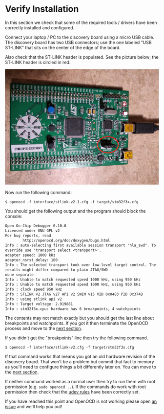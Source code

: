 # Verify Installation

In this section we check that some of the required tools / drivers have been
correctly installed and configured.

Connect your laptop / PC to the discovery board using a micro USB cable. The
discovery board has two USB connectors; use the one labeled "USB ST-LINK" that
sits on the center of the edge of the board.

Also check that the ST-LINK header is populated. See the picture below; the
ST-LINK header is circled in red.

<p align="center">
<img title="Connected discovery board" src="../../assets/verify.jpeg">
</p>

Now run the following command:

``` console
$ openocd -f interface/stlink-v2-1.cfg -f target/stm32f3x.cfg
```

You should get the following output and the program should block the console:

``` text
Open On-Chip Debugger 0.10.0
Licensed under GNU GPL v2
For bug reports, read
        http://openocd.org/doc/doxygen/bugs.html
Info : auto-selecting first available session transport "hla_swd". To override use 'transport select <transport>'.
adapter speed: 1000 kHz
adapter_nsrst_delay: 100
Info : The selected transport took over low-level target control. The results might differ compared to plain JTAG/SWD
none separate
Info : Unable to match requested speed 1000 kHz, using 950 kHz
Info : Unable to match requested speed 1000 kHz, using 950 kHz
Info : clock speed 950 kHz
Info : STLINK v2 JTAG v27 API v2 SWIM v15 VID 0x0483 PID 0x374B
Info : using stlink api v2
Info : Target voltage: 2.919881
Info : stm32f3x.cpu: hardware has 6 breakpoints, 4 watchpoints
```

The contents may not match exactly but you should get the last line about
breakpoints and watchpoints. If you got it then terminate the OpenOCD process
and move to the [next section].

[next section]: ../hardware.md

If you didn't get the "breakpoints" line then try the following command.

``` console
$ openocd -f interface/stlink-v2.cfg -f target/stm32f3x.cfg
```

If that command works that means you got an old hardware revision of the
discovery board. That won't be a problem but commit that fact to memory as
you'll need to configure things a bit differently later on. You can move to the
[next section].

If neither command worked as a normal user then try to run them with root
permission (e.g. `sudo openocd ..`). If the commands do work with root
permission then check that the [udev rules] have been correctly set.

[udev rules]: linux.md#udev-rules

If you have reached this point and OpenOCD is not working please open [an issue]
and we'll help you out!

[an issue]: https://github.com/rust-embedded/book/issues
